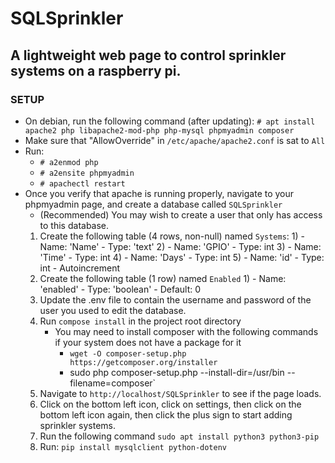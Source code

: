 # SQLSprinkler



## A lightweight web page to control sprinkler systems on a raspberry pi.



### SETUP



- On debian, run the following command (after updating):
    `# apt install apache2 php libapache2-mod-php php-mysql phpmyadmin composer`
- Make sure that "AllowOverride" in `/etc/apache/apache2.conf` is sat to `All`
- Run:
    - `# a2enmod php`
    - `# a2ensite phpmyadmin`
    - `# apachectl restart`
- Once you verify that apache is running properly, navigate to your phpmyadmin page, and create a database called `SQLSprinkler`
    - (Recommended) You may wish to create a user that only has access to this database.  
    1) Create the following table (4 rows, non-null) named `Systems`:
        1)
            - Name: 'Name'
            - Type: 'text'
        2)
            - Name: 'GPIO'
            - Type: int
        3)
            - Name: 'Time'
            - Type: int
        4)
            - Name: 'Days'
            - Type: int
        5)
            - Name: 'id'
            - Type: int
            - Autoincrement
    2) Create the following table (1 row) named `Enabled`
        1) 
            - Name: 'enabled'
            - Type: 'boolean'
            - Default: 0
    3) Update the .env file to contain the username and password of the user you used to edit the database.
    4) Run `compose install` in the project root directory
        - You may need to install composer with the following commands if your system does not have a package for it
            - `wget -O composer-setup.php https://getcomposer.org/installer`
            - sudo php composer-setup.php --install-dir=/usr/bin --filename=composer`
    5) Navigate to `http://localhost/SQLSprinkler` to see if the page loads.
    6) Click on the bottom left icon, click on settings, then click on the bottom left icon again, then click the plus sign to start adding sprinkler systems.
    7) Run the following command `sudo apt install python3 python3-pip`
    8) Run: `pip install mysqlclient python-dotenv`

